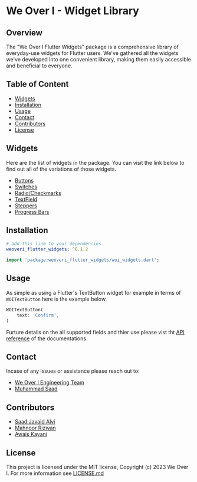 # We Over I - Widget Library

## Overview

The "We Over I Flutter Widgets" package is a comprehensive library of everyday-use widgets for Flutter users. We've gathered all the widgets we've developed into one convenient library, making them easily accessible and beneficial to everyone.

## Table of Content

- [Widgets](#widgets)
- [Installation](#installation)
- [Usage](#usage)
- [Contact](#contact)
- [Contributors](#contributors)
- [License](#licence)

## Widgets

Here are the list of widgets in the package. You can visit the link below to find out all of the variations of those widgets.

- [Buttons](https://pub.dev/documentation/weoveri_flutter_widgets/latest/buttons/buttons-library.html)
- [Switches](https://pub.dev/documentation/weoveri_flutter_widgets/latest/switches/switches-library.html)
- [Radio/Checkmarks](https://pub.dev/documentation/weoveri_flutter_widgets/latest/radio_and_checkbox/radio_and_checkbox-library.html)
- [TextField](https://pub.dev/documentation/weoveri_flutter_widgets/latest/text_field/text_field-library.html)
- [Steppers](https://pub.dev/documentation/weoveri_flutter_widgets/latest/steppers/steppers-library.html)
- [Progress Bars](https://pub.dev/documentation/weoveri_flutter_widgets/latest/progress_bar/progress_bar-library.html)

## Installation

```yaml
# add this line to your dependencies
weoveri_flutter_widgets: ^0.1.2
```

```dart
import 'package:weoveri_flutter_widgets/woi_widgets.dart';
```

## Usage

As simple as using a Flutter's TextButton widget for example in terms of `WOITextButton` here is the example below.

```dart
WOITextButton(
    text: 'Confirm',
)
```

Furture details on the all supported fields and thier use please vist tht [API reference](https://pub.dev/documentation/weoveri_flutter_widgets/latest/) of the documentations.

## Contact

Incase of any issues or assistance please reach out to:

- [We Over I Engineering Team](mailto:tech@we-over-i.com)
- [Muhammad Saad](mailto:saad@we-over-i.com)

## Contributors

- [Saad Javaid Alvi](https://github.com/saadjavaidalvi)
- [Mahnoor Rizwan](mailto:mahnoor@we-over-i.com)
- [Awais Kayani](mailto:awais@we-over-i.com)

## License

This project is licensed under the MIT license, Copyright (c) 2023 We Over I. For more information see
[LICENSE.md](LICENSE)
